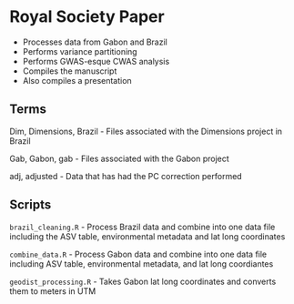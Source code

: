 # Royal Society Paper
- Processes data from Gabon and Brazil
- Performs variance partitioning
- Performs GWAS-esque CWAS analysis
- Compiles the manuscript
- Also compiles a presentation

## Terms
Dim, Dimensions, Brazil - Files associated with the Dimensions project in Brazil

Gab, Gabon, gab - Files associated with the Gabon project

adj, adjusted - Data that has had the PC correction performed

## Scripts
`brazil_cleaning.R` - Process Brazil data and combine into one data file
including the ASV table, environmental metadata and lat long coordinates

`combine_data.R` - Process Gabon data and combine into one data file including
ASV table, environmental metadata, and lat long coordiantes

`geodist_processing.R` - Takes Gabon lat long coordinates and converts them to
meters in UTM
